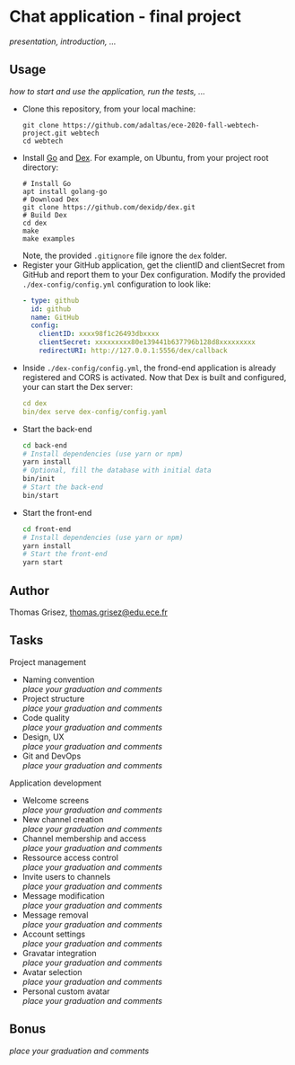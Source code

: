 # Chat application - final project

_presentation, introduction, ..._

## Usage

_how to start and use the application, run the tests, ..._

- Clone this repository, from your local machine:
  ```
  git clone https://github.com/adaltas/ece-2020-fall-webtech-project.git webtech
  cd webtech
  ```
- Install [Go](https://golang.org/) and [Dex](https://dexidp.io/docs/getting-started/). For example, on Ubuntu, from your project root directory:
  ```
  # Install Go
  apt install golang-go
  # Download Dex
  git clone https://github.com/dexidp/dex.git
  # Build Dex
  cd dex
  make
  make examples
  ```
  Note, the provided `.gitignore` file ignore the `dex` folder.
- Register your GitHub application, get the clientID and clientSecret from GitHub and report them to your Dex configuration. Modify the provided `./dex-config/config.yml` configuration to look like:
  ```yaml
  - type: github
    id: github
    name: GitHub
    config:
      clientID: xxxx98f1c26493dbxxxx
      clientSecret: xxxxxxxxx80e139441b637796b128d8xxxxxxxxx
      redirectURI: http://127.0.0.1:5556/dex/callback
  ```
- Inside `./dex-config/config.yml`, the frond-end application is already registered and CORS is activated. Now that Dex is built and configured, your can start the Dex server:
  ```yaml
  cd dex
  bin/dex serve dex-config/config.yaml
  ```
- Start the back-end
  ```bash
  cd back-end
  # Install dependencies (use yarn or npm)
  yarn install
  # Optional, fill the database with initial data
  bin/init
  # Start the back-end
  bin/start
  ```
- Start the front-end
  ```bash
  cd front-end
  # Install dependencies (use yarn or npm)
  yarn install
  # Start the front-end
  yarn start
  ```

## Author

Thomas Grisez, thomas.grisez@edu.ece.fr

## Tasks

Project management

- Naming convention  
  _place your graduation and comments_
- Project structure  
  _place your graduation and comments_
- Code quality  
  _place your graduation and comments_
- Design, UX  
  _place your graduation and comments_
- Git and DevOps  
  _place your graduation and comments_

Application development

- Welcome screens  
  _place your graduation and comments_
- New channel creation  
  _place your graduation and comments_
- Channel membership and access  
  _place your graduation and comments_
- Ressource access control  
  _place your graduation and comments_
- Invite users to channels  
  _place your graduation and comments_
- Message modification  
  _place your graduation and comments_
- Message removal  
  _place your graduation and comments_
- Account settings  
  _place your graduation and comments_
- Gravatar integration  
  _place your graduation and comments_
- Avatar selection  
  _place your graduation and comments_
- Personal custom avatar  
  _place your graduation and comments_

## Bonus

_place your graduation and comments_
